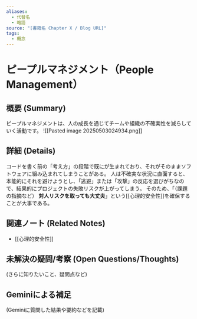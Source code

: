 ```yaml
---
aliases:
  - 代替名
  - 略語
source: "[書籍名 Chapter X / Blog URL]"
tags:
  - 概念
---
```

# ピープルマネジメント（People Management）

## 概要 (Summary)
ピープルマネジメントは、人の成長を通じてチームや組織の不確実性を減らしていく活動です。
![[Pasted image 20250503024934.png]]

## 詳細 (Details)
コードを書く前の「考え方」の段階で既にが生まれており、それがそのままソフトウェアに組み込まれてしまうことがある。
人は不確実な状況に直面すると、本能的にそれを避けようとし、「逃避」または「攻撃」の反応を選びがちなので、結果的にプロジェクトの失敗リスクが上がってしまう。
そのため、「（課題の指摘など） **対人リスクを取っても大丈夫**」という[[心理的安全性]]を確保することが大事である。

## 関連ノート (Related Notes)
- [[心理的安全性]]

## 未解決の疑問/考察 (Open Questions/Thoughts)
(さらに知りたいこと、疑問点など)

## Geminiによる補足
(Geminiに質問した結果や要約などを記載)
